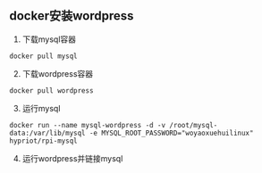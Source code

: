 ## docker安装wordpress
1. 下载mysql容器
```shell
docker pull mysql
```

2. 下载wordpress容器
```shell
docker pull wordpress
```

3. 运行mysql
```shell
docker run --name mysql-wordpress -d -v /root/mysql-data:/var/lib/mysql -e MYSQL_ROOT_PASSWORD="woyaoxuehuilinux" hypriot/rpi-mysql
```

4. 运行wordpress并链接mysql
